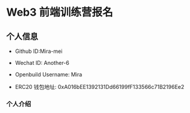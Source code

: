 # Web3 前端训练营报名

## 个人信息

* Github ID:Mira-mei

* Wechat ID: Another-6

* Openbuild Username: Mira

* ERC20 钱包地址: 0xA016bEE1392131Dd66199fF133566c71B2196Ee2

### 个人介绍


